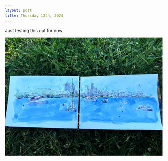 ```yaml
---
layout: post
title: Thursday 12th, 2024
---
```


Just testing this out for now

![GitHub Image](/images/riveredited.jpg)

 

